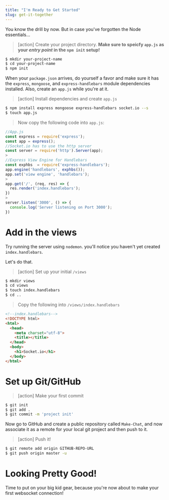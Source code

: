 ```yaml
---
title: "I'm Ready to Get Started"
slug: get-it-together
---
```


You know the drill by now. But in case you've forgotten the Node essentials...

>[action]
> Create your project directory. **Make sure to speicfy `app.js` as your *entry point* in the `npm init` setup!**
>
```bash
$ mkdir your-project-name
$ cd your-project-name
$ npm init
```

When your `package.json` arrives, do yourself a favor and make sure it has the `express`, `mongoose`, and `express-handlebars`  module dependencies installed. Also, create an `app.js` while you're at it.

>[action]
> Install dependencies and create `app.js`
>
```bash
$ npm install express mongoose express-handlebars socket.io --s
$ touch app.js
```
>
> Now copy the following code into `app.js`:
>
```javascript
//App.js
const express = require('express');
const app = express();
//Socket.io has to use the http server
const server = require('http').Server(app);
>
//Express View Engine for Handlebars
const exphbs  = require('express-handlebars');
app.engine('handlebars', exphbs());
app.set('view engine', 'handlebars');
>
app.get('/', (req, res) => {
  res.render('index.handlebars');
})
>
server.listen('3000', () => {
  console.log('Server listening on Port 3000');
})
```

# Add in the views

Try running the server using `nodemon`. you'll notice you haven't yet created `index.handlebars`.

Let's do that.

>[action]
> Set up your initial `/views`
>
```bash
$ mkdir views
$ cd views
$ touch index.handlebars
$ cd ..
```
>
> Copy the following into `/views/index.handlebars`
>
```html
<!--index.handlebars-->
<!DOCTYPE html>
<html>
  <head>
    <meta charset="utf-8">
    <title></title>
  </head>
  <body>
    <h1>Socket.io</h1>
  </body>
</html>
```

# Set up Git/GitHub

>[action]
> Make your first commit
>
```bash
$ git init
$ git add .
$ git commit -m 'project init'
```

Now go to GitHub and create a public repository called `Make-Chat`, and now associate it as a remote for your local git project and then push to it.

>[action]
> Push it!
>
```bash
$ git remote add origin GITHUB-REPO-URL
$ git push origin master -u
```

# Looking Pretty Good!

Time to put on your big kid gear, because you're now about to make your first websocket connection!
